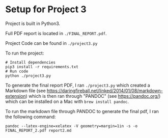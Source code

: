 # Setup for Project 3

Project is built in Python3.

Full PDF report is located in `./FINAL_REPORT.pdf`.

Project Code can be found in `./project3.py`

To run the project:

```
# Install dependencies
pip3 install -r requirements.txt
# Run code
python ./project3.py
```

To generate the final report PDF, I ran `./project3.py` which created a Markdown file (see https://daringfireball.net/linked/2014/01/08/markdown-extension)
which is then ran through "PANDOC" (see https://pandoc.org/) 
which can be installed on a Mac with `brew install pandoc`.

To run the markdown file through PANDOC to generate the final pdf,
I ran the following command:

```
pandoc --latex-engine=xelatex -V geometry=margin=1in -s -o FINAL_REPORT_2.pdf report2.md
```
